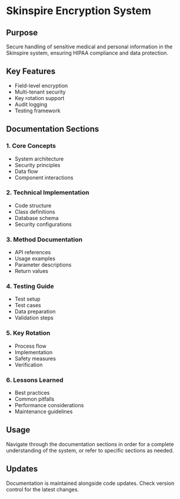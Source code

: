 # Skinspire Encryption System

## Purpose
Secure handling of sensitive medical and personal information in the Skinspire system, ensuring HIPAA compliance and data protection.

## Key Features
- Field-level encryption
- Multi-tenant security
- Key rotation support
- Audit logging
- Testing framework

## Documentation Sections

### 1. Core Concepts
- System architecture
- Security principles
- Data flow
- Component interactions

### 2. Technical Implementation
- Code structure
- Class definitions
- Database schema
- Security configurations

### 3. Method Documentation
- API references
- Usage examples
- Parameter descriptions
- Return values

### 4. Testing Guide
- Test setup
- Test cases
- Data preparation
- Validation steps

### 5. Key Rotation
- Process flow
- Implementation
- Safety measures
- Verification

### 6. Lessons Learned
- Best practices
- Common pitfalls
- Performance considerations
- Maintenance guidelines

## Usage
Navigate through the documentation sections in order for a complete understanding of the system, or refer to specific sections as needed.

## Updates
Documentation is maintained alongside code updates. Check version control for the latest changes.